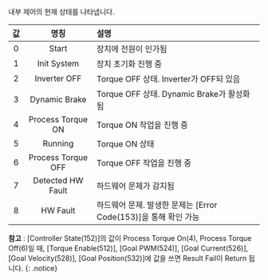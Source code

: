 내부 제어의 현재 상태를 나타냅니다.

| 값 |   명칭               | 설명                                                       |
|:--:|:-------------------:|:-----------------------------------------------------------|
| 0  | Start               | 장치에 전원이 인가됨                                         |
| 1  | Init System         | 장치 초기화 진행 중                                          |
| 2  | Inverter OFF        | Torque OFF 상태. Inverter가 OFF되 있음                       |
| 3  | Dynamic Brake       | Torque OFF 상태. Dynamic Brake가 활성화됨                    |
| 4  | Process Torque ON   | Torque ON 작업을 진행 중                                     |
| 5  | Running             | Torque ON 상태                                              |
| 6  | Process Torque OFF  | Torque OFF 작업을 진행 중                                    |
| 7  | Detected HW Fault   | 하드웨어 문제가 감지됨                                        |
| 8  | HW Fault            | 하드웨어 문제. 발생한 문제는 [Error Code(153)]을 통해 확인 가능   |


**참고** : [Controller State(152)]의 값이 Process Torque On(4), Process Torque Off(6)일 때, [Torque Enable(512)], [Goal PWM(524)], [Goal Current(526)], [Goal Velocity(528)], [Goal Position(532)]에 값을 쓰면 Result Fail이 Return 됩니다.
{: .notice}
